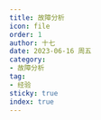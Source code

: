 ```yaml
---
title: 故障分析
icon: file
order: 1
author: 十七
date: 2023-06-16 周五
category:
- 故障分析
tag:
- 经验
sticky: true
index: true
---
```

